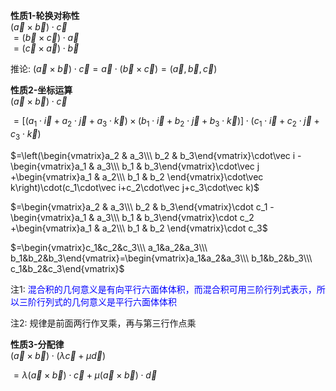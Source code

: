 **性质1-轮换对称性**  
$(\vec a \times \vec b)\cdot \vec c$  
$=(\vec b \times \vec c)\cdot \vec a$  
$=(\vec c \times \vec a) \cdot \vec b$  
  
推论: $(\vec a\times\vec b)\cdot\vec c=\vec a\cdot(\vec b\times\vec c)=(\vec a,\vec b,\vec c)$  
  
**性质2-坐标运算**  
$(\vec a \times \vec b)\cdot \vec c$  
  
$=[(a_1\cdot\vec i+a_2\cdot\vec j+a_3\cdot\vec k)\times(b_1\cdot\vec i+b_2\cdot\vec j+b_3\cdot\vec k)]\cdot(c_1\cdot\vec i+c_2\cdot\vec j+c_3\cdot\vec k)$  
  
$=\left(\begin{vmatrix}a_2 & a_3\\\ b_2 & b_3\end{vmatrix}\cdot\vec i  
-\begin{vmatrix}a_1 & a_3\\\ b_1 & b_3\end{vmatrix}\cdot\vec j  
+\begin{vmatrix}a_1 & a_2\\\ b_1 & b_2 \end{vmatrix}\cdot\vec k\right)\cdot(c_1\cdot\vec i+c_2\cdot\vec j+c_3\cdot\vec k)$  
  
$=\begin{vmatrix}a_2 & a_3\\\ b_2 & b_3\end{vmatrix}\cdot c_1  
-\begin{vmatrix}a_1 & a_3\\\ b_1 & b_3\end{vmatrix}\cdot c_2  
+\begin{vmatrix}a_1 & a_2\\\ b_1 & b_2 \end{vmatrix}\cdot c_3$  
  
$=\begin{vmatrix}c_1&c_2&c_3\\\ a_1&a_2&a_3\\\ b_1&b_2&b_3\end{vmatrix}=\begin{vmatrix}a_1&a_2&a_3\\\ b_1&b_2&b_3\\\ c_1&b_2&c_3\end{vmatrix}$  
  
注1: <font color=blue>混合积的几何意义是有向平行六面体体积，而混合积可用三阶行列式表示，所以三阶行列式的几何意义是平行六面体体积</font>  
  
注2: 规律是前面两行作叉乘，再与第三行作点乘  
  
**性质3-分配律**  
$(\vec a\times\vec b)\cdot(\lambda\vec c+\mu\vec d)$  
  
$=\lambda(\vec a\times\vec b)\cdot\vec c+ \mu(\vec a\times\vec b)\cdot\vec d$  
